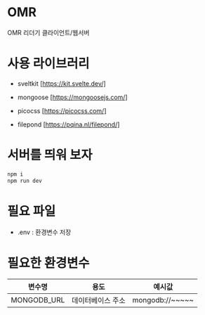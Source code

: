 # OMR
OMR 리더기 클라이언트/웹서버

# 사용 라이브러리
- sveltkit [https://kit.svelte.dev/]
- mongoose [https://mongoosejs.com/]

- picocss [https://picocss.com/]
- filepond [https://pqina.nl/filepond/]

# 서버를 띄워 보자
```bash
npm i
npm run dev
```

# 필요 파일
* .env : 환경변수 저장

# 필요한 환경변수
|변수명|용도|예시값|
|-|-|-|
|MONGODB_URL|데이터베이스 주소|mongodb://~~~~~|